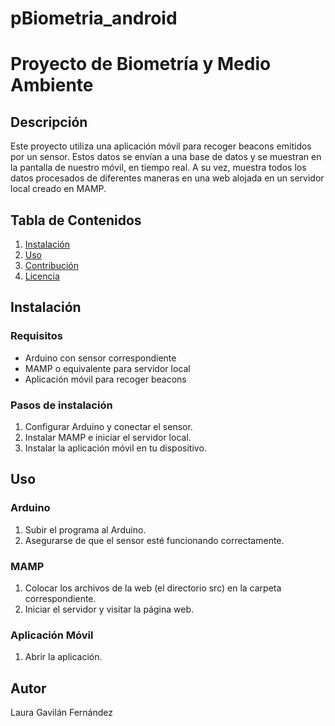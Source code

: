 # pBiometria_android
# Proyecto de Biometría y Medio Ambiente

## Descripción

Este proyecto utiliza una aplicación móvil para recoger beacons emitidos por un sensor. Estos datos se envían a una base
 de datos y se muestran en la pantalla de nuestro móvil, en tiempo real. A su vez, muestra todos los datos procesados de
 diferentes maneras en una web alojada en un servidor local creado en MAMP.

## Tabla de Contenidos

1. [Instalación](#instalación)
2. [Uso](#uso)
3. [Contribución](#contribución)
4. [Licencia](#licencia)

## Instalación

### Requisitos

- Arduino con sensor correspondiente
- MAMP o equivalente para servidor local
- Aplicación móvil para recoger beacons

### Pasos de instalación

1. Configurar Arduino y conectar el sensor.
2. Instalar MAMP e iniciar el servidor local.
3. Instalar la aplicación móvil en tu dispositivo.

## Uso

### Arduino

1. Subir el programa al Arduino.
2. Asegurarse de que el sensor esté funcionando correctamente.

### MAMP

1. Colocar los archivos de la web (el directorio src) en la carpeta correspondiente.
2. Iniciar el servidor y visitar la página web.

### Aplicación Móvil

1. Abrir la aplicación.

## Autor

Laura Gavilán Fernández
